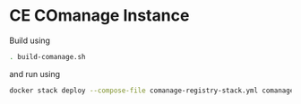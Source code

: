 # CE COmanage Instance

Build using
```sh
. build-comanage.sh
```
and run using
```sh
docker stack deploy --compose-file comanage-registry-stack.yml comanage-registry
```
